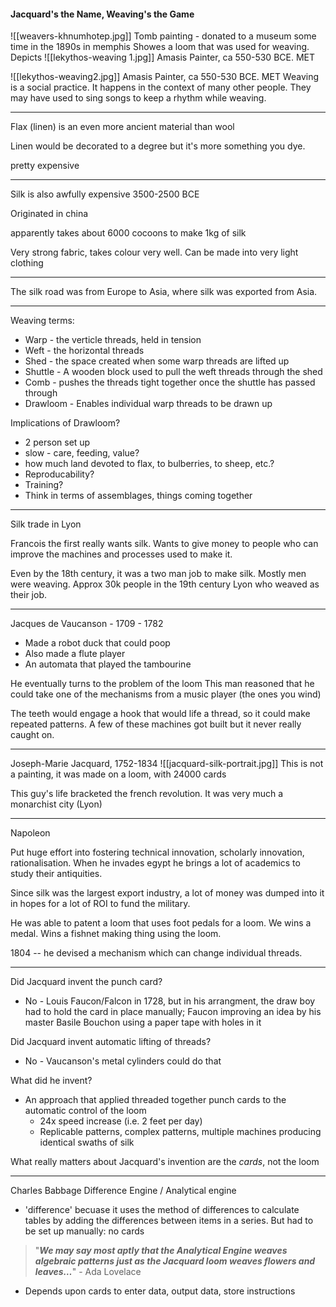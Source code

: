 #### Jacquard's the Name, Weaving's the Game

![[weavers-khnumhotep.jpg]]
Tomb painting - donated to a museum some time in the 1890s in memphis
Showes a loom that was used for weaving. Depicts 
![[lekythos-weaving 1.jpg]]
Amasis Painter, ca 550-530 BCE. MET


![[lekythos-weaving2.jpg]]
Amasis Painter, ca 550-530 BCE. MET
Weaving is a social practice. It happens in the context of many other people. 
They may have used to sing songs to keep a rhythm while weaving. 

---
Flax (linen) is an even more ancient material than wool

Linen would be decorated to a degree but it's more something you dye. 

pretty expensive

---
Silk is also awfully expensive
3500-2500 BCE

Originated in china 

apparently takes about 6000 cocoons to make 1kg of silk

Very strong fabric, takes colour very well. Can be made into very light clothing

---

The silk road was from Europe to Asia, where silk was exported from Asia. 

---
Weaving terms:
- Warp - the verticle threads, held in tension
- Weft - the horizontal threads
- Shed - the space created when some warp threads are lifted up
- Shuttle - A wooden block used to pull the weft threads through the shed
- Comb - pushes the threads tight together once the shuttle has passed through
- Drawloom - Enables individual warp threads to be drawn up

Implications of Drawloom?
- 2 person set up
- slow - care, feeding, value?
- how much land devoted to flax, to bulberries, to sheep, etc.?
- Reproducability?
- Training?
- Think in terms of assemblages, things coming together


---
Silk trade in Lyon

Francois the first really wants silk.
Wants to give money to people who can improve the machines and processes used to make it.

Even by the 18th century, it was a two man job to make silk.
Mostly men were weaving. 
Approx 30k people in the 19th century Lyon who weaved as their job.

---

Jacques de Vaucanson - 1709 - 1782

- Made a robot duck that could poop
- Also made a flute player
- An automata that played the tambourine 

He eventually turns to the problem of the loom
This man reasoned that he could take one of the mechanisms from a music player (the ones you wind)

The teeth would engage a hook that would life a thread, so it could make repeated patterns.
A few of these machines got built but it never really caught on.

---
Joseph-Marie Jacquard, 1752-1834
![[jacquard-silk-portrait.jpg]]
This is not a painting, it was made on a loom, with 24000 cards

This guy's life bracketed the french revolution. 
It was very much a monarchist city (Lyon)

---

Napoleon

Put huge effort into fostering technical innovation, scholarly innovation, rationalisation.
When he invades egypt he brings a lot of academics to study their antiquities. 

Since silk was the largest export industry, a lot of money was dumped into it in hopes for a lot of ROI to fund the military.

He was able to patent a loom that uses foot pedals for a loom. We wins a medal.
Wins a fishnet making thing using the loom. 

1804 -- he devised a mechanism which can change individual threads.

---

Did Jacquard invent the punch card?
- No - Louis Faucon/Falcon in 1728, but in his arrangment, the draw boy had to hold the card in place manually; Faucon improving an idea by his master Basile Bouchon using a paper tape with holes in it

Did Jacquard invent automatic lifting of threads?
- No - Vaucanson's metal cylinders could do that

What did he invent?
- An approach that applied threaded together punch cards to the automatic control of the loom
	- 24x speed increase (i.e. 2 feet per day)
	- Replicable patterns, complex patterns, multiple machines producing identical swaths of silk

What really matters about Jacquard's invention are the *cards*, not the loom

---

Charles Babbage
Difference Engine / Analytical engine
- 'difference' becuase it uses the method of differences to calculate tables by adding the differences between items in a series. But had to be set up manually: no cards

>"**_We may say most aptly that the Analytical Engine weaves algebraic patterns just as the Jacquard loom weaves flowers and leaves…_**" - Ada Lovelace

- Depends upon cards to enter data, output data, store instructions

